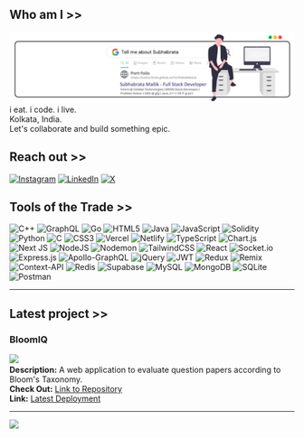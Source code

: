 ## Who am I >>
![banner](https://github.com/subha-brata/Subha-Brata/blob/main/Subhabrata_mallik-Header.jpg)
i eat. i code. i live.<br>Kolkata, India.<br>Let's collaborate and build something epic.

## Reach out >>
[![Instagram](https://img.shields.io/badge/Instagram-black?logo=Instagram&logoColor=white&style=for-the-badge&logoWidth=30)](https://instagram.com/r.mallik_jr) [![LinkedIn](https://img.shields.io/badge/LinkedIn-black?logo=linkedin&logoColor=white&style=for-the-badge&logoWidth=30)](https://linkedin.com/in/subha-brata) [![X](https://img.shields.io/badge/X-black?logo=X&logoColor=white&style=for-the-badge&logoWidth=30)](https://x.com/rmallik_jr) 

## Tools of the Trade >>
![C++](https://img.shields.io/badge/C++-black?logo=c%2B%2B&logoColor=white&style=for-the-badge&logoWidth=30) ![GraphQL](https://img.shields.io/badge/GraphQL-black?logo=graphql&logoColor=white&style=for-the-badge&logoWidth=30) ![Go](https://img.shields.io/badge/Go-black?logo=go&logoColor=white&style=for-the-badge&logoWidth=30) ![HTML5](https://img.shields.io/badge/HTML5-black?logo=html5&logoColor=white&style=for-the-badge&logoWidth=30) ![Java](https://img.shields.io/badge/Java-black?logo=openjdk&logoColor=white&style=for-the-badge&logoWidth=30) ![JavaScript](https://img.shields.io/badge/JavaScript-black?logo=javascript&logoColor=white&style=for-the-badge&logoWidth=30) ![Solidity](https://img.shields.io/badge/Solidity-black?logo=solidity&logoColor=white&style=for-the-badge&logoWidth=30) ![Python](https://img.shields.io/badge/Python-black?logo=python&logoColor=white&style=for-the-badge&logoWidth=30) ![C](https://img.shields.io/badge/C-black?logo=c&logoColor=white&style=for-the-badge&logoWidth=30) ![CSS3](https://img.shields.io/badge/CSS3-black?logo=css3&logoColor=white&style=for-the-badge&logoWidth=30) ![Vercel](https://img.shields.io/badge/Vercel-black?logo=vercel&logoColor=white&style=for-the-badge&logoWidth=30) ![Netlify](https://img.shields.io/badge/Netlify-black?logo=netlify&logoColor=white&style=for-the-badge&logoWidth=30) ![TypeScript](https://img.shields.io/badge/TypeScript-black?logo=typescript&logoColor=white&style=for-the-badge&logoWidth=30) ![Chart.js](https://img.shields.io/badge/Chart.js-black?logo=chart.js&logoColor=white&style=for-the-badge&logoWidth=30) ![Next JS](https://img.shields.io/badge/Next.js-black?logo=next.js&logoColor=white&style=for-the-badge&logoWidth=30) ![NodeJS](https://img.shields.io/badge/Node.js-black?logo=node.js&logoColor=white&style=for-the-badge&logoWidth=30) ![Nodemon](https://img.shields.io/badge/Nodemon-black?logo=nodemon&logoColor=white&style=for-the-badge&logoWidth=30) ![TailwindCSS](https://img.shields.io/badge/TailwindCSS-black?logo=tailwind-css&logoColor=white&style=for-the-badge&logoWidth=30) ![React](https://img.shields.io/badge/React-black?logo=react&logoColor=white&style=for-the-badge&logoWidth=30) ![Socket.io](https://img.shields.io/badge/Socket.io-black?logo=socket.io&logoColor=white&style=for-the-badge&logoWidth=30) ![Express.js](https://img.shields.io/badge/Express.js-black?logo=express&logoColor=white&style=for-the-badge&logoWidth=30) ![Apollo-GraphQL](https://img.shields.io/badge/ApolloGraphQL-black?logo=apollo-graphql&logoColor=white&style=for-the-badge&logoWidth=30) ![jQuery](https://img.shields.io/badge/jQuery-black?logo=jquery&logoColor=white&style=for-the-badge&logoWidth=30) ![JWT](https://img.shields.io/badge/JWT-black?logo=json-web-tokens&logoColor=white&style=for-the-badge&logoWidth=30) ![Redux](https://img.shields.io/badge/Redux-black?logo=redux&logoColor=white&style=for-the-badge&logoWidth=30) ![Remix](https://img.shields.io/badge/Remix-black?logo=remix&logoColor=white&style=for-the-badge&logoWidth=30) ![Context-API](https://img.shields.io/badge/Context--API-black?logo=react&logoColor=white&style=for-the-badge&logoWidth=30) ![Redis](https://img.shields.io/badge/Redis-black?logo=redis&logoColor=white&style=for-the-badge&logoWidth=30) ![Supabase](https://img.shields.io/badge/Supabase-black?logo=supabase&logoColor=white&style=for-the-badge&logoWidth=30) ![MySQL](https://img.shields.io/badge/MySQL-black?logo=mysql&logoColor=white&style=for-the-badge&logoWidth=30) ![MongoDB](https://img.shields.io/badge/MongoDB-black?logo=mongodb&logoColor=white&style=for-the-badge&logoWidth=30) ![SQLite](https://img.shields.io/badge/SQLite-black?logo=sqlite&logoColor=white&style=for-the-badge&logoWidth=30) ![Postman](https://img.shields.io/badge/Postman-black?logo=postman&logoColor=white&style=for-the-badge&logoWidth=30)

<hr>

## Latest project >>
### BloomIQ
<img src="https://github.com/subha-brata/BloomIQ/blob/main/BloomIQ.png" height="300px"/><br>
**Description:** A web application to evaluate question papers according to Bloom's Taxonomy.<br>
**Check Out:** [Link to Repository](https://github.com/subha-brata/BloomIQ)<br>
**Link:** [Latest Deployment](https://bloomiq.vercel.app/login)<br>
<hr>

[![](https://visitcount.itsvg.in/api?id=subha-brata&label=Profile%20Views&color=12&icon=5&pretty=true)](https://visitcount.itsvg.in)

